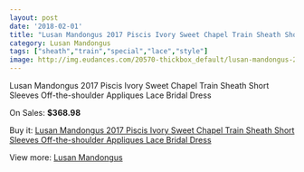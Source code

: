 ```yaml
---
layout: post
date: '2018-02-01'
title: "Lusan Mandongus 2017 Piscis Ivory Sweet Chapel Train Sheath Short Sleeves Off-the-shoulder Appliques Lace Bridal Dress"
category: Lusan Mandongus
tags: ["sheath","train","special","lace","style"]
image: http://img.eudances.com/20570-thickbox_default/lusan-mandongus-2017-piscis-ivory-sweet-chapel-train-sheath-short-sleeves-off-the-shoulder-appliques-lace-bridal-dress.jpg
---
```

Lusan Mandongus 2017 Piscis Ivory Sweet Chapel Train Sheath Short Sleeves Off-the-shoulder Appliques Lace Bridal Dress

On Sales: **$368.98**
<a href="https://www.eudances.com/en/lusan-mandongus/6182-lusan-mandongus-2017-piscis-ivory-sweet-chapel-train-sheath-short-sleeves-off-the-shoulder-appliques-lace-bridal-dress.html"><amp-img layout="responsive" width="600" height="600" src="//img.eudances.com/20570-thickbox_default/lusan-mandongus-2017-piscis-ivory-sweet-chapel-train-sheath-short-sleeves-off-the-shoulder-appliques-lace-bridal-dress.jpg" alt="Lusan Mandongus 2017 Piscis Ivory Sweet Chapel Train Sheath Short Sleeves Off-the-shoulder Appliques Lace Bridal Dress 0" /></a>
<a href="https://www.eudances.com/en/lusan-mandongus/6182-lusan-mandongus-2017-piscis-ivory-sweet-chapel-train-sheath-short-sleeves-off-the-shoulder-appliques-lace-bridal-dress.html"><amp-img layout="responsive" width="600" height="600" src="//img.eudances.com/20573-thickbox_default/lusan-mandongus-2017-piscis-ivory-sweet-chapel-train-sheath-short-sleeves-off-the-shoulder-appliques-lace-bridal-dress.jpg" alt="Lusan Mandongus 2017 Piscis Ivory Sweet Chapel Train Sheath Short Sleeves Off-the-shoulder Appliques Lace Bridal Dress 1" /></a>
<a href="https://www.eudances.com/en/lusan-mandongus/6182-lusan-mandongus-2017-piscis-ivory-sweet-chapel-train-sheath-short-sleeves-off-the-shoulder-appliques-lace-bridal-dress.html"><amp-img layout="responsive" width="600" height="600" src="//img.eudances.com/20572-thickbox_default/lusan-mandongus-2017-piscis-ivory-sweet-chapel-train-sheath-short-sleeves-off-the-shoulder-appliques-lace-bridal-dress.jpg" alt="Lusan Mandongus 2017 Piscis Ivory Sweet Chapel Train Sheath Short Sleeves Off-the-shoulder Appliques Lace Bridal Dress 2" /></a>
<a href="https://www.eudances.com/en/lusan-mandongus/6182-lusan-mandongus-2017-piscis-ivory-sweet-chapel-train-sheath-short-sleeves-off-the-shoulder-appliques-lace-bridal-dress.html"><amp-img layout="responsive" width="600" height="600" src="//img.eudances.com/20571-thickbox_default/lusan-mandongus-2017-piscis-ivory-sweet-chapel-train-sheath-short-sleeves-off-the-shoulder-appliques-lace-bridal-dress.jpg" alt="Lusan Mandongus 2017 Piscis Ivory Sweet Chapel Train Sheath Short Sleeves Off-the-shoulder Appliques Lace Bridal Dress 3" /></a>

Buy it: [Lusan Mandongus 2017 Piscis Ivory Sweet Chapel Train Sheath Short Sleeves Off-the-shoulder Appliques Lace Bridal Dress](https://www.eudances.com/en/lusan-mandongus/6182-lusan-mandongus-2017-piscis-ivory-sweet-chapel-train-sheath-short-sleeves-off-the-shoulder-appliques-lace-bridal-dress.html "Lusan Mandongus 2017 Piscis Ivory Sweet Chapel Train Sheath Short Sleeves Off-the-shoulder Appliques Lace Bridal Dress")

View more: [Lusan Mandongus](https://www.eudances.com/en/87-lusan-mandongus "Lusan Mandongus")